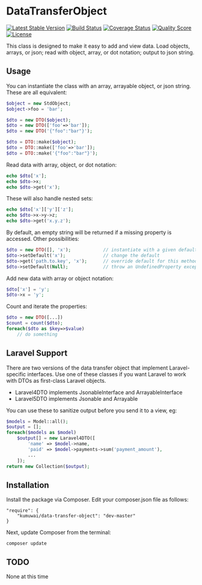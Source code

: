 DataTransferObject
===================
[![Latest Stable Version](https://img.shields.io/packagist/v/kumuwai/data-transfer-object.svg)](https://packagist.org/packages/kumuwai/data-transfer-object)
[![Build Status](https://img.shields.io/travis/kumuwai/data-transfer-object/master.svg)](https://travis-ci.org/kumuwai/data-transfer-object)
[![Coverage Status](https://coveralls.io/repos/kumuwai/data-transfer-object/badge.png?branch=master)](https://coveralls.io/r/kumuwai/data-transfer-object)
[![Quality Score](https://img.shields.io/scrutinizer/g/kumuwai/data-transfer-object.svg)](https://scrutinizer-ci.com/g/kumuwai/data-transfer-object)
[![License](https://img.shields.io/badge/license-MIT-blue.svg)](LICENSE.md)


This class is designed to make it easy to add and view data. Load objects, arrays, or json; read with object, array, or dot notation; output to json string.

Usage
------
You can instantiate the class with an array, arrayable object, or json string. These are all equivalent:

```php
$object = new StdObject;
$object->foo = 'bar';

$dto = new DTO($object);
$dto = new DTO(['foo'=>'bar']);
$dto = new DTO('{"foo":"bar"}');

$dto = DTO::make($object);
$dto = DTO::make(['foo'=>'bar']);
$dto = DTO::make('{"foo":"bar"}');
```

Read data with array, object, or dot notation:

```php
echo $dto['x'];
echo $dto->x;
echo $dto->get('x');
```

These will also handle nested sets:

```php
echo $dto['x']['y']['z'];
echo $dto->x->y->z;
echo $dto->get('x.y.z');
```

By default, an empty string will be returned if a missing property is accessed. Other possibilities:

```php
$dto = new DTO([], 'x');            // instantiate with a given default
$dto->setDefault('x');              // change the default
$dto->get('path.to.key', 'x');      // override default for this method call
$dto->setDefault(Null);             // throw an UndefinedProperty exception
```

Add new data with array or object notation:

```php
$dto['x'] = 'y';
$dto->x = 'y';
```

Count and iterate the properties:

```php
$dto = new DTO([...])
$count = count($dto);
foreach($dto as $key=>$value)
    // do something
```

Laravel Support
----------------
There are two versions of the data transfer object that implement Laravel-specific interfaces. Use one of these classes if you want Laravel to work with DTOs as first-class Laravel objects.

* Laravel4DTO implements JsonableInterface and ArrayableInterface
* Laravel5DTO implements Jsonable and Arrayable

You can use these to sanitize output before you send it to a view, eg:

```php
$models = Model::all();
$output = [];
foreach($models as $model)
    $output[] = new Laravel4DTO([
        'name' => $model->name,
        'paid' => $model->payments->sum('payment_amount'),
        ...
    ]);
return new Collection($output);
```

Installation
------------
Install the package via Composer. Edit your composer.json file as follows:

    "require": {
        "kumuwai/data-transfer-object": "dev-master"
    }

Next, update Composer from the terminal:

    composer update



TODO
-------
None at this time
